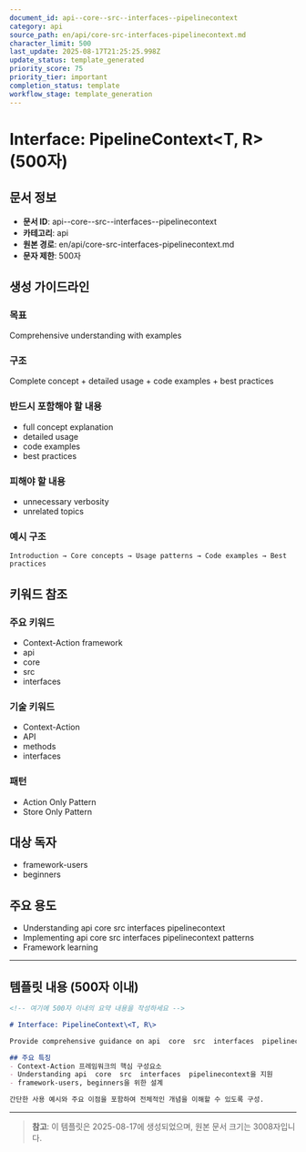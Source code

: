 ```yaml
---
document_id: api--core--src--interfaces--pipelinecontext
category: api
source_path: en/api/core-src-interfaces-pipelinecontext.md
character_limit: 500
last_update: 2025-08-17T21:25:25.998Z
update_status: template_generated
priority_score: 75
priority_tier: important
completion_status: template
workflow_stage: template_generation
---
```


# Interface: PipelineContext\<T, R\> (500자)

## 문서 정보
- **문서 ID**: api--core--src--interfaces--pipelinecontext
- **카테고리**: api
- **원본 경로**: en/api/core-src-interfaces-pipelinecontext.md
- **문자 제한**: 500자

## 생성 가이드라인

### 목표
Comprehensive understanding with examples

### 구조
Complete concept + detailed usage + code examples + best practices

### 반드시 포함해야 할 내용
- full concept explanation
- detailed usage
- code examples
- best practices

### 피해야 할 내용  
- unnecessary verbosity
- unrelated topics

### 예시 구조
```
Introduction → Core concepts → Usage patterns → Code examples → Best practices
```

## 키워드 참조

### 주요 키워드
- Context-Action framework
- api
- core
- src
- interfaces

### 기술 키워드
- Context-Action
- API
- methods
- interfaces

### 패턴
- Action Only Pattern
- Store Only Pattern

## 대상 독자
- framework-users
- beginners

## 주요 용도
- Understanding api  core  src  interfaces  pipelinecontext
- Implementing api  core  src  interfaces  pipelinecontext patterns
- Framework learning

---

## 템플릿 내용 (500자 이내)

```markdown
<!-- 여기에 500자 이내의 요약 내용을 작성하세요 -->

# Interface: PipelineContext\<T, R\>

Provide comprehensive guidance on api  core  src  interfaces  pipelinecontext

## 주요 특징
- Context-Action 프레임워크의 핵심 구성요소
- Understanding api  core  src  interfaces  pipelinecontext을 지원
- framework-users, beginners을 위한 설계

간단한 사용 예시와 주요 이점을 포함하여 전체적인 개념을 이해할 수 있도록 구성.
```

---

> **참고**: 이 템플릿은 2025-08-17에 생성되었으며, 
> 원본 문서 크기는 3008자입니다.

